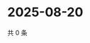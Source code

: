 # 2025-08-20

共 0 条

<!-- BEGIN ZHIHUVIDEO -->
<!-- 最后更新时间 Wed Aug 20 2025 17:13:08 GMT+0800 (China Standard Time) -->

<!-- END ZHIHUVIDEO -->
